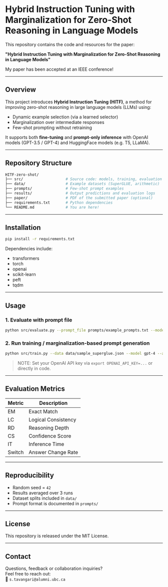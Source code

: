 # Hybrid Instruction Tuning with Marginalization for Zero-Shot Reasoning in Language Models

This repository contains the code and resources for the paper:

 **"Hybrid Instruction Tuning with Marginalization for Zero-Shot Reasoning in Language Models"** 
    
  My paper has been accepted at an IEEE conference!

---

##  Overview

This project introduces **Hybrid Instruction Tuning (HITF)**, a method for improving zero-shot reasoning in large language models (LLMs) using:
- Dynamic example selection (via a learned selector)
- Marginalization over intermediate responses
- Few-shot prompting without retraining

It supports both **fine-tuning** and **prompt-only inference** with OpenAI models (GPT-3.5 / GPT-4) and HuggingFace models (e.g. T5, LLaMA).

---

##  Repository Structure

```bash
HITF-zero-shot/
├── src/                   # Source code: models, training, evaluation
├── data/                  # Example datasets (SuperGLUE, arithmetic)
├── prompts/               # Few-shot prompt examples
├── results/               # Output predictions and evaluation logs
├── paper/                 # PDF of the submitted paper (optional)
├── requirements.txt       # Python dependencies
└── README.md              # You are here!
```

---

##  Installation

```bash
pip install -r requirements.txt
```

Dependencies include:
- transformers
- torch
- openai
- scikit-learn
- peft
- tqdm

---

##  Usage

###  1. Evaluate with prompt file

```bash
python src/evaluate.py --prompt_file prompts/example_prompts.txt --model gpt-3.5 --api
```

###  2. Run training / marginalization-based prompt generation

```bash
python src/train.py --data data/sample_superglue.json --model gpt-4 --api
```

> NOTE: Set your OpenAI API key via `export OPENAI_API_KEY=...` or directly in code.

---

##  Evaluation Metrics

| Metric | Description |
|--------|-------------|
| EM     | Exact Match |
| LC     | Logical Consistency |
| RD     | Reasoning Depth |
| CS     | Confidence Score |
| IT     | Inference Time |
| Switch | Answer Change Rate |

---

##  Reproducibility

- Random seed = `42`
- Results averaged over 3 runs
- Dataset splits included in `data/`
- Prompt format is documented in `prompts/`

---

##  License

This repository is released under the MIT License.

---

##  Contact

Questions, feedback or collaboration inquiries?  
Feel free to reach out:  
📧 `s.tavangari@alumni.ubc.ca`

